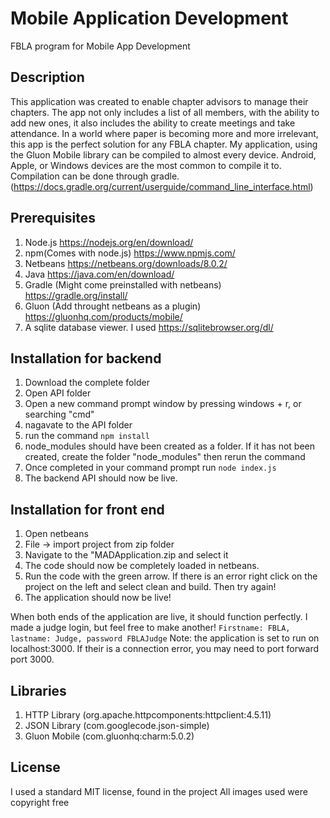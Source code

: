 # Mobile Application Development
FBLA program for Mobile App Development

## Description
This application was created to enable chapter advisors to manage their chapters.  The app not only includes a list of all members, with the ability to add new ones, it also includes the ability to create meetings and take attendance.  In a world where paper is becoming more and more irrelevant, this app is the perfect solution for any FBLA chapter.  My application, using the Gluon Mobile library can be compiled to almost every device.  Android, Apple, or Windows devices are the most common to compile it to.  Compilation can be done through gradle. (https://docs.gradle.org/current/userguide/command_line_interface.html) 

## Prerequisites
1.  Node.js https://nodejs.org/en/download/
2.  npm(Comes with node.js) https://www.npmjs.com/
3.  Netbeans https://netbeans.org/downloads/8.0.2/
4.  Java https://java.com/en/download/
5.  Gradle (Might come preinstalled with netbeans) https://gradle.org/install/
6.  Gluon (Add throught netbeans as a plugin) https://gluonhq.com/products/mobile/
7.  A sqlite database viewer.  I used https://sqlitebrowser.org/dl/

## Installation for backend
1.  Download the complete folder
2.  Open API folder
3.  Open a new command prompt window by pressing windows + r, or searching "cmd"
4.  nagavate to the API folder
5.  run the command ```npm install```
6.  node_modules should have been created as a folder.  If it has not been created, create the folder "node_modules" then rerun the command
7.  Once completed in your command prompt run ```node index.js```
8.  The backend API should now be live.

## Installation for front end

1.  Open netbeans
2.  File -> import project from zip folder
3.  Navigate to the "MADApplication.zip and select it
4.  The code should now be completely loaded in netbeans.
5.  Run the code with the green arrow.  If there is an error right click on the project on the left and select clean and build.  Then try again!
6.  The application should now be live!

When both ends of the application are live, it should function perfectly.
I made a judge login, but feel free to make another!
```Firstname: FBLA, lastname: Judge, password FBLAJudge```
Note: the application is set to run on localhost:3000.  If their is a connection error, you may need to port forward port 3000.
## Libraries
1.  HTTP Library (org.apache.httpcomponents:httpclient:4.5.11)
2.  JSON Library (com.googlecode.json-simple)
3.  Gluon Mobile (com.gluonhq:charm:5.0.2)
## License
I used a standard MIT license, found in the project
All images used were copyright free

